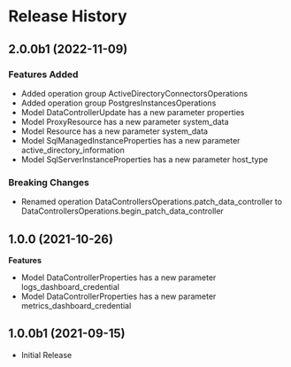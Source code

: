 # Release History

## 2.0.0b1 (2022-11-09)

### Features Added

  - Added operation group ActiveDirectoryConnectorsOperations
  - Added operation group PostgresInstancesOperations
  - Model DataControllerUpdate has a new parameter properties
  - Model ProxyResource has a new parameter system_data
  - Model Resource has a new parameter system_data
  - Model SqlManagedInstanceProperties has a new parameter active_directory_information
  - Model SqlServerInstanceProperties has a new parameter host_type

### Breaking Changes

  - Renamed operation DataControllersOperations.patch_data_controller to DataControllersOperations.begin_patch_data_controller

## 1.0.0 (2021-10-26)

**Features**

  - Model DataControllerProperties has a new parameter logs_dashboard_credential
  - Model DataControllerProperties has a new parameter metrics_dashboard_credential

## 1.0.0b1 (2021-09-15)

* Initial Release
